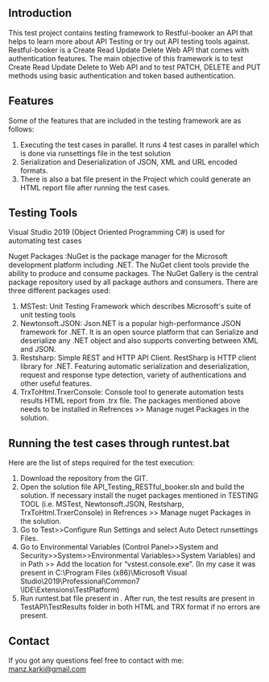 ## Introduction
This test project contains testing framework to Restful-booker an API that helps to learn 
more about API Testing or try out API testing tools against. Restful-booker is a Create Read
Update Delete Web API that comes with authentication features. The main objective of this 
framework is to test Create Read Update Delete to Web API and to test PATCH, DELETE and PUT 
methods using basic authentication and token based authentication. 

## Features
Some of the features that are included in the testing framework are as follows:
1.	Executing the test cases in parallel. It runs 4 test cases in parallel which 
is done via runsettings file in the test solution
2.	Serialization and Deserialization of JSON, XML and URL encoded formats.
3.	There is also a bat file present in the Project which could generate an HTML 
report file after running the test cases.


## Testing Tools
Visual Studio 2019 (Object Oriented Programming C#) is used for automating test cases

Nuget Packages :NuGet is the package manager for the Microsoft development platform including .NET. 
The NuGet client tools provide the ability to produce and consume packages. The NuGet Gallery 
is the central package repository used by all package authors and consumers.
There are three different packages used:
1. MSTest:  Unit Testing Framework  which describes Microsoft's suite of unit testing tools
2. Newtonsoft.JSON: Json.NET is a popular high-performance JSON framework for .NET. It is an
 open source platform that can Serialize and deserialize any .NET object and also supports 
 converting between XML and JSON.
3. Restsharp: Simple REST and HTTP API Client. RestSharp is HTTP client library for .NET. 
Featuring automatic serialization and deserialization, request and response type detection,
variety of authentications and other useful features.
4. TrxToHtml.TrxerConsole: Console tool to generate automation tests results HTML report 
from .trx file.
The packages mentioned above needs to be installed in Refrences >> Manage nuget Packages in 
the solution.

## Running the test cases through runtest.bat
Here are the list of steps required for the test execution:
1. Download the repository from the GIT.
2. Open the solution file API_Testing_RESTful_booker.sln and build the solution. If necessary 
install the nuget packages mentioned in TESTING TOOL (i.e. MSTest, Newtonsoft.JSON, Restsharp,
TrxToHtml.TrxerConsole) in Refrences >> Manage nuget Packages in the solution.
3. Go to Test>>Configure Run Settings and select Auto Detect runsettings Files.
4. Go to Environmental Variables (Control Panel>>System and Security>>System>>Environmental 
Variables>>System Variables) and in Path >> Add the location for “vstest.console.exe”. 
(In my case it was present in C:\Program Files (x86)\Microsoft Visual Studio\2019\Professional\Common7\
\IDE\Extensions\TestPlatform)
5. Run runtest.bat file present in . After run, the test results are present 
in TestAPI\TestResults folder in both HTML and TRX format if no errors are present.

## Contact
If you got any questions feel free to contact with me: manz.karki@gmail.com